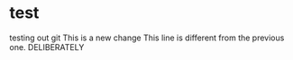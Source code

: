 test
====

testing out git
This is a new change
This line is different from the previous one.
DELIBERATELY 

